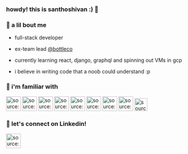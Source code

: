   

### howdy! this is santhoshivan :) 👋

  

### 🍿 a lil bout me

  

- full-stack developer

  

- ex-team lead <a  href = "https://www.bottlehq.com/"> @bottleco </a>

  

- currently learning react, django, graphql and spinning out VMs in gcp

  

- i believe in writing code that a noob could understand :p

  

### 🍿 i'm familiar with

  

 <a href="https://imgur.com/gnK58k4"><img  src="https://i.imgur.com/gnK58k4.png"  width=40px  height=40px  title="source: imgur.com"  /></a> <a  href="https://imgur.com/gnK58k4"><img  src="https://sdtimes.com/wp-content/uploads/2019/03/jW4dnFtA_400x400.jpg"  width=40px  height=40px  title="source: imgur.com"  /></a> <a  href="https://imgur.com/FyjNoMz"><img  src="https://i.imgur.com/FyjNoMz.png"  width=40px  height=40px  title="source: imgur.com"  /></a> <a  href="https://imgur.com/FyjNoMz"><img  src="https://pbs.twimg.com/profile_images/993555605078994945/Yr-pWI4G.jpg"  width=40px  height=40px  title="source: imgur.com"  /></a> <a  href="https://imgur.com/FyjNoMz"><img  src="https://i.imgur.com/HAUhZ5J.png"  width=40px  height=40px  title="source: imgur.com"  /></a> <a  href="https://imgur.com/t9qP4pO"><img  src="https://i.imgur.com/t9qP4pO.png"  width=40px  height=40px  title="source: imgur.com"  /></a> <a  href="https://imgur.com/t9qP4pO"><img  src="https://yt3.ggpht.com/ytc/AAUvwni6auGZNOFo5PfYQUwW4mLmCMRJ1sHXqApbh_fwYw=s900-c-k-c0x00ffffff-no-rj"  width=40px  height=40px  title="source: imgur.com"  /></a> <a  href="https://imgur.com/OH4Wg9Z"><img  src="https://i.imgur.com/OH4Wg9Z.png"  width=40px  height=40px  title="source: imgur.com"  /></a> <a  href="https://imgur.com/gnK58k4"><img  src="https://sada.com/wp-content/uploads/2019/10/logo_google_cloud-1.png"  width=35px  height=35px  title="source: imgur.com"  /></a>  </a>
  

### 🍿 let's connect on Linkedin!

  

<a  href="https://in.linkedin.com/in/santhoshivan-amudhan-5766a89a"  target="_blank"  rel="noopener noreferrer"><img  src="https://i.imgur.com/kF9HMpz.png"  width=40px  height=40px  title="source: imgur.com"  />
